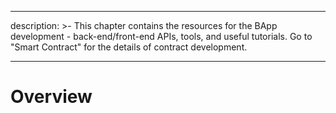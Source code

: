 * * *

description: >- This chapter contains the resources for the BApp development - back-end/front-end APIs, tools, and useful tutorials. Go to "Smart Contract" for the details of contract development.

* * *

# Overview